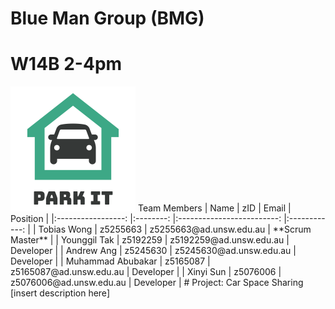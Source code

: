 # Blue Man Group (BMG) 
# W14B 2-4pm 
<img src="assets/Park%20it%20Logo.png">
Team Members
|        Name       	|    zID   	|           Email           	|   Position   	|
|:-----------------:	|:--------:	|:-------------------------:	|:------------:	|
|    Tobias Wong    	| z5255663 	|  z5255663@ad.unsw.edu.au  	| **Scrum Master** 	|
|    Younggil Tak   	| z5192259 	|   z5192259@ad.unsw.edu.au 	|   Developer  	|
|     Andrew Ang    	| z5245630 	|  z5245630@ad.unsw.edu.au  	|   Developer  	|
| Muhammad Abubakar 	| z5165087 	|  z5165087@ad.unsw.edu.au  	|   Developer  	|
|     Xinyi Sun     	| z5076006 	|  z5076006@ad.unsw.edu.au  	|   Developer  	|
# Project: Car Space Sharing
[insert description here]

